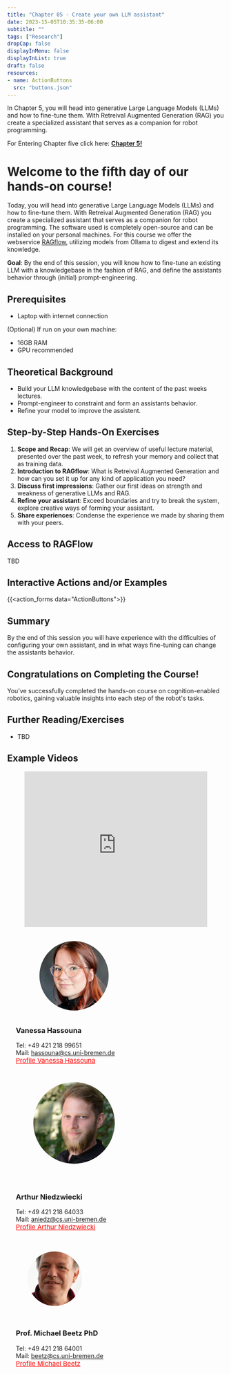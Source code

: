 ```yaml
---
title: "Chapter 05 - Create your own LLM assistant"
date: 2023-15-05T10:35:35-06:00
subtitle: ""
tags: ["Research"]
dropCap: false
displayInMenu: false
displayInList: true
draft: false
resources:
- name: ActionButtons
  src: "buttons.json"
---
```

<div class="hidde-after-preview">
In Chapter 5, you will head into generative Large Language Models (LLMs) and how to fine-tune them. With Retreival Augmented Generation (RAG) you create a specialized assistant that serves as a companion for robot programming.

For Entering Chapter five click here:
<a class="btn btn-success" target="_blank" href="chapter5/"><b>Chapter 5!</b></a>
</div>

<!--more-->

<h1> Welcome to the fifth day of our hands-on course!</h1>
Today, you will head into generative Large Language Models (LLMs) and how to fine-tune them. With Retreival Augmented Generation (RAG) you create a specialized assistant that serves as a companion for robot programming. The software used is completely open-source and can be installed on your personal machines. For this course we offer the webservice <a href="https://ragflow.io/">RAGflow</a>, utilizing models from Ollama to digest and extend its knowledge.

**Goal**: By the end of this session, you will know how to fine-tune an existing LLM with a knowledgebase in the fashion of RAG, and define the assistants behavior through (initial) prompt-engineering.

## Prerequisites
- Laptop with internet connection

(Optional) If run on your own machine:
- 16GB RAM
- GPU recommended

## Theoretical Background
- Build your LLM knowledgebase with the content of the past weeks lectures.
- Prompt-engineer to constraint and form an assistants behavior.
- Refine your model to improve the assistent.

## Step-by-Step Hands-On Exercises
1. **Scope and Recap**: We will get an overview of useful lecture material, presented over the past week, to refresh your memory and collect that as training data.
2. **Introduction to RAGflow**: What is Retreival Augmented Generation and how can you set it up for any kind of application you need?
3. **Discuss first impressions**: Gather our first ideas on strength and weakness of generative LLMs and RAG.
4. **Refine your assistant**: Exceed boundaries and try to break the system, explore creative ways of forming your assistant.
5. **Share experiences**: Condense the experience we made by sharing them with your peers.

Access to RAGFlow
---
TBD

Interactive Actions and/or Examples
---

{{<action_forms data="ActionButtons">}}

## Summary
By the end of this session you will have experience with the difficulties of configuring your own assistant, and in what ways fine-tuning can change the assistants behavior.

## Congratulations on Completing the Course!
You’ve successfully completed the hands-on course on cognition-enabled robotics, gaining valuable insights into each step of the robot's tasks.

## Further Reading/Exercises
- TBD

Example Videos
---

<figure class="video_container">
  <iframe width="100%" height="360" src="https://www.youtube.com/embed/another_video_id?si=j3CB2Sj4itd_1qlC" title="YouTube video player" frameborder="0" allow="accelerometer; autoplay; clipboard-write; encrypted-media; gyroscope; picture-in-picture; web-share" allowfullscreen="true"></iframe>
</figure>

<div class="main-well-flex-container" style="margin:20px;align-items: center;">

  <div style="flex:30%;">
      <img src="img/vanessa.jpg" style="clip-path: circle(35%);">
  </div>

  <div style="flex:70%;">
       <h3> Vanessa Hassouna</h3>
    Tel:  +49 421 218 99651 <br>
    Mail:     <a href="mailto:hassouna@cs.uni-bremen.de">hassouna@cs.uni-bremen.de</a> <br>
      <a style="color:red" href="https://ai.uni-bremen.de/team/vanessa_hassouna">
      <span style="font-size: 15px;">Profile Vanessa Hassouna</span>
    </a>
  </div>

  <div style="flex:30%;">
      <img src="img/arthur.jpg" style="clip-path: circle(35%);">
  </div>
  
  <div style="flex:70%;">
       <h3> Arthur Niedzwiecki</h3>
    Tel:  +49 421 218 64033 <br>
    Mail:     <a href="mailto:aniedz@cs.uni-bremen.de">aniedz@cs.uni-bremen.de</a> <br>
      <a style="color:red" href="https://ai.uni-bremen.de/team/arthur_niedzwiecki">
      <span style="font-size: 15px;">Profile Arthur Niedzwiecki</span>
    </a>
  </div>
</div>


<div class="main-well-flex-container" style="margin:20px;align-items: center;">

  <div style="flex:30%;">
      <img src="../mbeetza.jpg" style="clip-path: circle(35%);">
  </div>

  <div style="flex:70%;">
       <h3> Prof. Michael Beetz PhD</h3>
    Tel:  +49 421 218 64001 <br>
    Mail:     <a href="mailto:beetz@cs.uni-bremen.de">beetz@cs.uni-bremen.de</a> <br>
      <a style="color:red" href="https://ai.uni-bremen.de/team/michael_beetz">
      <span style="font-size: 15px;">Profile Michael Beetz</span>
    </a>
  </div>
</div>

